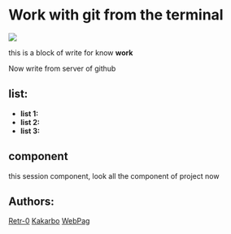 # Work with git from the terminal

![](https://www.nobledesktop.com/image/gitresources/git-branches-merge.png)

this is a block of write for know **work**

Now write from server of github

## list:
- **list 1:**
- **list 2:**
- **list 3:**

## component

this session component, look all the component of project now

## Authors:

[Retr-0](https://www.nobledesktop.com/learn/git/git-branches)
[Kakarbo](https://www.cloudbees.com/blog/git-delete-branch-how-to-for-both-local-and-remote)
[WebPag]()

